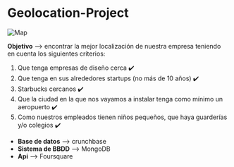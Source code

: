 # Geolocation-Project

![Map](https://github.com/mariaversin/geo-project/blob/master/map.png)

**Objetivo** --> encontrar la mejor localización de nuestra empresa teniendo en cuenta los siguientes criterios:

1. Que tenga empresas de diseño cerca :heavy_check_mark:
2. Que tenga en sus alrededores startups (no más de 10 años) :heavy_check_mark:
3. Starbucks cercanos :heavy_check_mark:
4. Que la ciudad en la que nos vayamos a instalar tenga como mínimo un aeropuerto :heavy_check_mark:
5. Como nuestros empleados tienen niños pequeños, que haya guarderías y/o colegios :heavy_check_mark:


- **Base de datos** --> crunchbase
- **Sistema de BBDD** --> MongoDB
- **Api** --> Foursquare



